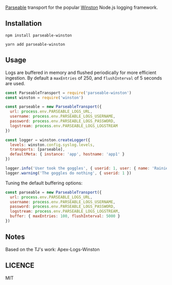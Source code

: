 

[Parseable](https://www.parseable.io/) transport for the popular [Winston](https://github.com/winstonjs/winston) Node.js logging framework.

## Installation

```
npm install parseable-winston
```

```
yarn add parseable-winston
```

## Usage

Logs are buffered in memory and flushed periodically for more efficient ingestion. By default a `maxEntries` of 250, and `flushInterval` of 5 seconds are used.

```js
const ParseableTransport = require('parseable-winston')
const winston = require('winston')

const parseable = new ParseableTransport({
  url: process.env.PARSEABLE_LOGS_URL,
  username: process.env.PARSEABLE_LOGS_USERNAME,
  password: process.env.PARSEABLE_LOGS_PASSWORD,
  logstream: process.env.PARSEABLE_LOGS_LOGSTREAM
})

const logger = winston.createLogger({
  levels: winston.config.syslog.levels,
  transports: [parseable],
  defaultMeta: { instance: 'app', hostname: 'app1' }
})

logger.info('User took the goggles', { userid: 1, user: { name: 'Rainier Wolfcastle' } })
logger.warning('The goggles do nothing', { userid: 1 })
```

Tuning the default buffering options:

```js
const parseable = new ParseableTransport({
  url: process.env.PARSEABLE_LOGS_URL,
  username: process.env.PARSEABLE_LOGS_USERNAME,
  password: process.env.PARSEABLE_LOGS_PASSWORD,
  logstream: process.env.PARSEABLE_LOGS_LOGSTREAM,
  buffer: { maxEntries: 100, flushInterval: 5000 }
})
```

## Notes

Based on the TJ's work: Apex-Logs-Winston

## LICENCE

MIT